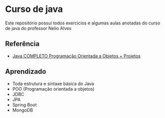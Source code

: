 
#  Curso de java

 Este repositório possui todos exercicios e algumas aulas anotadas do curso de java do professor Nelio Alves



## Referência

 - [Java COMPLETO Programação Orientada a Objetos + Projetos](www.udemy.com/course/java-curso-completo)



## Aprendizado

- Toda estrutura e sintaxe básica do Java
- POO (Programação orientada a objetos)
- JDBC
- JPA
- Spring Boot
- MongoDB